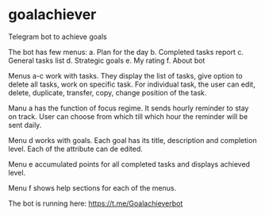# goalachiever
Telegram bot to achieve goals

The bot has few menus:
a. Plan for the day
b. Completed tasks report
c. General tasks list
d. Strategic goals
e. My rating
f. About bot

Menus a-c work with tasks. They display the list of tasks, give option to delete all tasks, work on specific task.
For individual task, the user can edit, delete, duplicate, transfer, copy, change position of the task.

Manu a has the function of focus regime. It sends hourly reminder to stay on track. 
User can choose from which till which hour the reminder will be sent daily.

Menu d works with goals. Each goal has its title, description and completion level. Each of the attribute can de edited.

Menu e accumulated points for all completed tasks and displays achieved level.

Menu f shows help sections for each of the menus.

The bot is running here: https://t.me/Goalachieverbot
